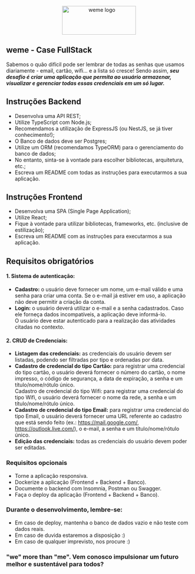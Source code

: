 <p align="center">
  <a href="https://www.weme.com.br/">
    <img src="https://uploads-ssl.webflow.com/64777a8d9e690fab7ae929ff/649bd8ed4b3a895b4e593264_Group%2083.svg" alt="weme logo" width="200" height="78"/>
  </a>
</p>

## weme - Case FullStack

Sabemos o quão difícil pode ser lembrar de todas as senhas que usamos diariamente - email, cartão, wifi... e a lista só cresce! Sendo assim, _**seu desafio é criar uma aplicação que permita ao usuário armazenar, visualizar e gerenciar todas essas credenciais em um só lugar.**_

## Instruções Backend

*   Desenvolva uma API REST;
*   Utilize TypeScript com Node.js;
*   Recomendamos a utilização de ExpressJS (ou NestJS, se já tiver conhecimento!);
*   O Banco de dados deve ser Postgres;
*   Utilize um ORM (recomendamos TypeORM) para o gerenciamento do banco de dados;
*   No entanto, sinta-se à vontade para escolher bibliotecas, arquitetura, etc.;
*   Escreva um README com todas as instruções para executarmos a sua aplicação.

## Instruções Frontend

*   Desenvolva uma SPA (Single Page Application);
*   Utilize React;
*   Fique à vontade para utilizar bibliotecas, frameworks, etc. (inclusive de estilização);
*   Escreva um README com as instruções para executarmos a sua aplicação.

## Requisitos obrigatórios

#### 1\. Sistema de autenticação:

*   **Cadastro:** o usuário deve fornecer um nome, um e-mail válido e uma senha para criar uma conta. Se o e-mail já estiver em uso, a aplicação não deve permitir a criação da conta.
*   **Login:** o usuário deverá utilizar o e-mail e a senha cadastrados. Caso ele forneça dados incompatíveis, a aplicação deve informá-lo.  
    O usuário deve estar autenticado para a realização das atividades citadas no contexto.

#### 2\. CRUD de Credenciais:

*   **Listagem das credenciais:** as credenciais do usuário devem ser listadas, podendo ser filtradas por tipo e ordenadas por data.
*   **Cadastro de credencial do tipo Cartão:** para registrar uma credencial do tipo cartão, o usuário deverá fornecer o número do cartão, o nome impresso, o código de segurança, a data de expiração, a senha e um título/nome/rótulo único.  
    Cadastro de credencial do tipo Wifi: para registrar uma credencial do tipo Wifi, o usuário deverá fornecer o nome da rede, a senha e um título/nome/rótulo único.
*   **Cadastro de credencial do tipo Email:** para registrar uma credencial do tipo Email, o usuário deverá fornecer uma URL referente ao cadastro que está sendo feito (ex.: https://mail.google.com/, https://outlook.live.com/), o e-mail, a senha e um título/nome/rótulo único.
*   **Edição das credenciais:** todas as credenciais do usuário devem poder ser editadas.

### Requisitos opcionais

*   Torne a aplicação responsiva.
*   Dockerize a aplicação (Frontend + Backend + Banco).
*   Documente o backend com Insomnia, Postman ou Swagger.
*   Faça o deploy da aplicação (Frontend + Backend + Banco).

### Durante o desenvolvimento, lembre-se:

*   Em caso de deploy, mantenha o banco de dados vazio e não teste com dados reais.
*   Em caso de duvida estaremos a disposição :)
*   Em caso de qualquer imprevisto, nos procure :)

### "we" more than "me". Vem conosco impulsionar um futuro melhor e sustentável para todos?
